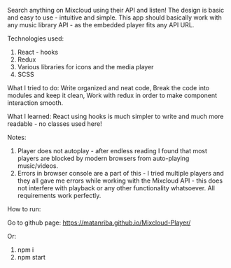 Search anything on Mixcloud using their API and listen!
The design is basic and easy to use - intuitive and simple.
This app should basically work with any music library API - as the embedded player fits any API URL. 

Technologies used:
1. React - hooks
2. Redux
3. Various libraries for icons and the media player
4. SCSS

What I tried to do:
Write organized and neat code,
Break the code into modules and keep it clean,
Work with redux in order to make component interaction smooth.

What I learned:
React using hooks is much simpler to write and much more readable - no classes used here!

Notes:
1. Player does not autoplay - after endless reading I found that most players are blocked by modern browsers from auto-playing music/videos.
2. Errors in browser console are a part of this - I tried multiple players and they all gave me errors while working with the Mixcloud API - this does not interfere with playback or any other functionality whatsoever. All requirements work perfectly.

How to run:

Go to github page: https://matanriba.github.io/Mixcloud-Player/

Or:

1. npm i
2. npm start
